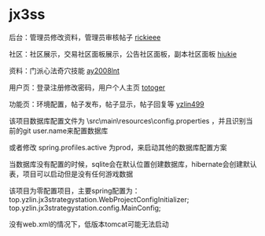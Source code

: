 # jx3ss

后台：管理员修改资料，管理员审核帖子 [rickieee](https://github.com/rickieee/jx3strategystation)

社区：社区展示，交易社区面板展示，公告社区面板，副本社区面板 [hiukie](https://github.com/hiukie/jx3strategystation)

资料：门派心法奇穴技能 [ay2008lnt](https://github.com/ay2008lnt/jx3strategystation)

用户页：登录注册修改密码，用户个人主页 [totoger](https://github.com/totoger/jx3strategystation)

功能页：环境配置，帖子发布，帖子显示，帖子回复等 [yzlin499](https://github.com/yzlin499/jx3strategystation)

该项目数据库配置文件为 \src\main\resources\config.properties ，并且识别当前的git user.name来配置数据库

或者修改 spring.profiles.active 为prod，来启动其他的数据库配置方案

当数据库没有配置的时候，sqlite会在默认位置创建数据库，hibernate会创建默认表，项目可以启动但是没有任何游戏数据

该项目为零配置项目，主要spring配置为：
top.yzlin.jx3strategystation.WebProjectConfigInitializer;
top.yzlin.jx3strategystation.config.MainConfig;

没有web.xml的情况下，低版本tomcat可能无法启动